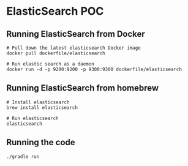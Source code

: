 ElasticSearch POC
=================

Running ElasticSearch from Docker
---------------------------------

    # Pull down the latest elasticsearch Docker image
    docker pull dockerfile/elasticsearch

    # Run elastic search as a daemon
    docker run -d -p 9200:9200 -p 9300:9300 dockerfile/elasticsearch

Running ElasticSearch from homebrew
-----------------------------------

    # Install elasticsearch
    brew install elasticsearch

    # Run elasticsearch
    elasticsearch

Running the code
----------------

    ./gradle run


